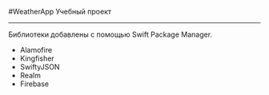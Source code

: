 #WeatherApp
Учебный проект

---
Библиотеки добавлены с помощью Swift Package Manager.
- Alamofire
- Kingfisher
- SwiftyJSON
- Realm
- Firebase
